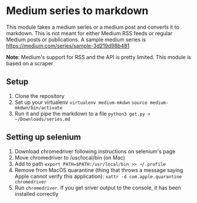 # Medium series to markdown

This module takes a medium series or a medium post and converts
it to markdown. This is not meant for either Medium RSS feeds or regular Medium posts or publications.
A sample medium series is https://medium.com/series/sample-3d219d98b481 

**Note**: Medium's support for RSS and the API is pretty limited. This module is based on a scraper 

## Setup 
1. Clone the repository
2. Set up your virtualenv
`virtualenv medium-mkdwn`
`source medium-mkdwn/bin/activate`
1. Run it and pipe the markdown to a file
`python3 get.py > ~/Downloads/series.md`




## Setting up selenium 
1. Download chromedriver following instructions on selenium's page 
2. Move chromedriver to /usr/local/bin (on Mac)
3. Add to path `export PATH=$PATH:/usr/local/bin >> ~/.profile`
4. Remove from MacOS quarantine (thing that throws a message saying Apple cannot verify this application): `xattr -d com.apple.quarantine chromedriver`
5. Run `chromedriver`. If you get sriver output to the console, it has been installed correctly